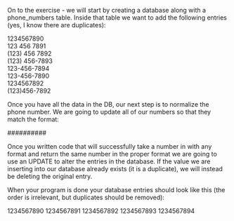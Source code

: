On to the exercise - we will start by creating a database along with a phone_numbers table. Inside that table we want to add the following entries (yes, I know there are duplicates):

1234567890  
123 456 7891  
(123) 456 7892  
(123) 456-7893  
123-456-7894  
123-456-7890  
1234567892  
(123)456-7892  

Once you have all the data in the DB, our next step is to normalize the phone number. We are going to update all of our numbers so that they match the format:

##########

Once you written code that will successfully take a number in with any format and return the same number in the proper format we are going to use an UPDATE to alter the entries in the database. If the value we are inserting into our database already exists (it is a duplicate), we will instead be deleting the original entry.

When your program is done your database entries should look like this (the order is irrelevant, but duplicates should be removed):

1234567890
1234567891
1234567892
1234567893
1234567894
